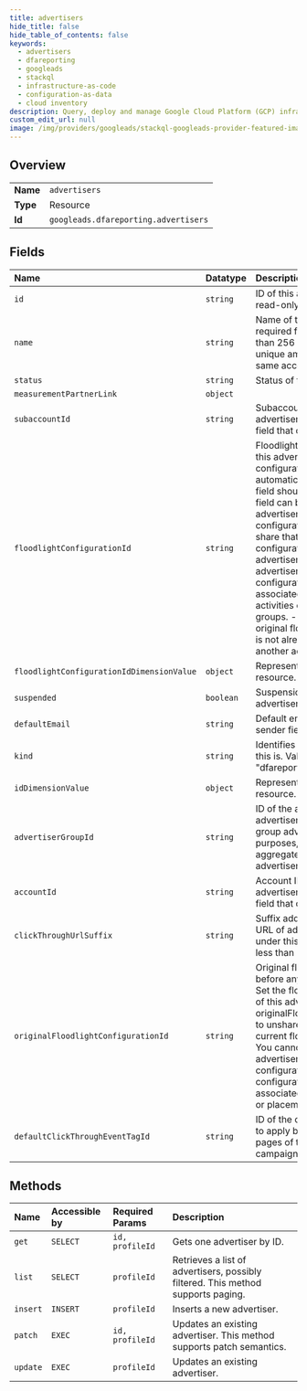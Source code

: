 ```yaml
---
title: advertisers
hide_title: false
hide_table_of_contents: false
keywords:
  - advertisers
  - dfareporting
  - googleads    
  - stackql
  - infrastructure-as-code
  - configuration-as-data
  - cloud inventory
description: Query, deploy and manage Google Cloud Platform (GCP) infrastructure and resources using SQL
custom_edit_url: null
image: /img/providers/googleads/stackql-googleads-provider-featured-image.png
---
```

  
    

## Overview
<table><tbody>
<tr><td><b>Name</b></td><td><code>advertisers</code></td></tr>
<tr><td><b>Type</b></td><td>Resource</td></tr>
<tr><td><b>Id</b></td><td><code>googleads.dfareporting.advertisers</code></td></tr>
</tbody></table>

## Fields
| Name | Datatype | Description |
|:-----|:---------|:------------|
| `id` | `string` | ID of this advertiser. This is a read-only, auto-generated field. |
| `name` | `string` | Name of this advertiser. This is a required field and must be less than 256 characters long and unique among advertisers of the same account. |
| `status` | `string` | Status of this advertiser. |
| `measurementPartnerLink` | `object` |  |
| `subaccountId` | `string` | Subaccount ID of this advertiser.This is a read-only field that can be left blank. |
| `floodlightConfigurationId` | `string` | Floodlight configuration ID of this advertiser. The floodlight configuration ID will be created automatically, so on insert this field should be left blank. This field can be set to another advertiser's floodlight configuration ID in order to share that advertiser's floodlight configuration with this advertiser, so long as: - This advertiser's original floodlight configuration is not already associated with floodlight activities or floodlight activity groups. - This advertiser's original floodlight configuration is not already shared with another advertiser.  |
| `floodlightConfigurationIdDimensionValue` | `object` | Represents a DimensionValue resource. |
| `suspended` | `boolean` | Suspension status of this advertiser. |
| `defaultEmail` | `string` | Default email address used in sender field for tag emails. |
| `kind` | `string` | Identifies what kind of resource this is. Value: the fixed string "dfareporting#advertiser". |
| `idDimensionValue` | `object` | Represents a DimensionValue resource. |
| `advertiserGroupId` | `string` | ID of the advertiser group this advertiser belongs to. You can group advertisers for reporting purposes, allowing you to see aggregated information for all advertisers in each group. |
| `accountId` | `string` | Account ID of this advertiser.This is a read-only field that can be left blank. |
| `clickThroughUrlSuffix` | `string` | Suffix added to click-through URL of ad creative associations under this advertiser. Must be less than 129 characters long. |
| `originalFloodlightConfigurationId` | `string` | Original floodlight configuration before any sharing occurred. Set the floodlightConfigurationId of this advertiser to originalFloodlightConfigurationId to unshare the advertiser's current floodlight configuration. You cannot unshare an advertiser's floodlight configuration if the shared configuration has activities associated with any campaign or placement. |
| `defaultClickThroughEventTagId` | `string` | ID of the click-through event tag to apply by default to the landing pages of this advertiser's campaigns. |
## Methods
| Name | Accessible by | Required Params | Description |
|:-----|:--------------|:----------------|:------------|
| `get` | `SELECT` | `id, profileId` | Gets one advertiser by ID. |
| `list` | `SELECT` | `profileId` | Retrieves a list of advertisers, possibly filtered. This method supports paging. |
| `insert` | `INSERT` | `profileId` | Inserts a new advertiser. |
| `patch` | `EXEC` | `id, profileId` | Updates an existing advertiser. This method supports patch semantics. |
| `update` | `EXEC` | `profileId` | Updates an existing advertiser. |

